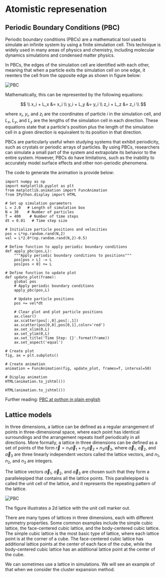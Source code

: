 # Atomistic represenation

## Periodic Boundary Conditions (PBC)

Periodic boundary conditions (PBCs) are a mathematical tool used to simulate an infinite system by using a finite simulation cell. This technique is widely used in many areas of physics and chemistry, including molecular dynamics simulations and condensed matter physics.

In PBCs, the edges of the simulation cell are identified with each other, meaning that when a particle exits the simulation cell on one edge, it reenters the cell from the opposite edge as shown in figure below:

![PBC](PBC.gif)


 Mathematically, this can be represented by the following equations:

$$
\\
x_i + L_x &= x_i \\
y_i + L_y &= y_i \\
z_i + L_z &= z_i
\\
$$

where $x_i$, $y_i$, and $z_i$ are the coordinates of particle $i$ in the simulation cell, and $L_x$, $L_y$, and $L_z$ are the lengths of the simulation cell in each direction. These equations state that a particle's position plus the length of the simulation cell in a given direction is equivalent to its position in that direction.

PBCs are particularly useful when studying systems that exhibit periodicity, such as crystals or periodic arrays of particles. By using PBCs, researchers can simulate a small part of the system and extrapolate its behavior to the entire system. However, PBCs do have limitations, such as the inability to accurately model surface effects and other non-periodic phenomena.

The code to generate the animation is provide below:

```
import numpy as np
import matplotlib.pyplot as plt
from matplotlib.animation import FuncAnimation
from IPython.display import HTML

# Set up simulation parameters
L = 2.0   # Length of simulation box
N = 30    # Number of particles
T = 400    # Number of time steps
dt = 0.01   # Time step size

# Initialize particle positions and velocities
pos = L*np.random.rand(N,2)
vel = L*2.0*(np.random.rand(N,2)-0.5)

# Define function to apply periodic boundary conditions
def apply_pbc(pos,L):
    """Apply periodic boundary conditions to positions"""
    pos[pos > L] -= L
    pos[pos < 0] += L

# Define function to update plot
def update_plot(frame):
    global pos
    # Apply periodic boundary conditions
    apply_pbc(pos,L)

    # Update particle positions
    pos += vel*dt

    # Clear plot and plot particle positions
    ax.clear()
    ax.scatter(pos[:,0],pos[:,1])
    ax.scatter(pos[0,0],pos[0,1],color='red')
    ax.set_xlim(0,L)
    ax.set_ylim(0,L)
    ax.set_title('Time Step: {}'.format(frame))
    ax.set_aspect('equal')
    
# Create plot
fig, ax = plt.subplots()

# Create animation
animation = FuncAnimation(fig, update_plot, frames=T, interval=50)

# Display animation
HTML(animation.to_jshtml())
```

```{html}
HTML(animation.to_jshtml())
```

Further reading: [PBC at python in plain english](https://python.plainenglish.io/molecular-dynamics-periodic-boundary-conditions-21f957bbb294)

## Lattice models
In three dimensions, a lattice can be defined as a regular arrangement of points in three-dimensional space, where each point has identical surroundings and the arrangement repeats itself periodically in all directions. More formally, a lattice in three dimensions can be defined as a set of points of the form $\vec{r} = n_1\vec{a}_1 + n_2\vec{a}_2 + n_3\vec{a}_3$, where $\vec{a}_1$, $\vec{a}_2$, and $\vec{a}_3$ are three linearly independent vectors called the lattice vectors, and $n_1$, $n_2$, and $n_3$ are integers.

The lattice vectors $\vec{a}_1$, $\vec{a}_2$, and $\vec{a}_3$ are chosen such that they form a parallelepiped that contains all the lattice points. This parallelepiped is called the unit cell of the lattice, and it represents the repeating pattern of the lattice.


![PBC](lattice.png)

The figure illustrates a 2d lattice with the unit cell marker out.

There are many types of lattices in three dimensions, each with different symmetry properties. Some common examples include the simple cubic lattice, the face-centered cubic lattice, and the body-centered cubic lattice. The simple cubic lattice is the most basic type of lattice, where each lattice point is at the corner of a cube. The face-centered cubic lattice has additional lattice points at the center of each face of the cube, while the body-centered cubic lattice has an additional lattice point at the center of the cube.

We can sometimes use a lattice in simulations. We will see an example of that when we consider the cluster expansion method.